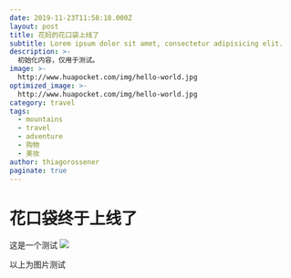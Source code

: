 ```yaml
---
date: 2019-11-23T11:58:18.000Z
layout: post
title: 花妈的花口袋上线了
subtitle: Lorem ipsum dolor sit amet, consectetur adipisicing elit.
description: >-
  初始化内容，仅用于测试。
image: >-
  http://www.huapocket.com/img/hello-world.jpg
optimized_image: >-
  http://www.huapocket.com/img/hello-world.jpg
category: travel
tags:
  - mountains
  - travel
  - adventure
  - 购物
  - 美妆
author: thiagorossener
paginate: true
---
```


# 花口袋终于上线了

这是一个测试
![](http://www.huapocket.com/img/hello-world.jpg)

以上为图片测试